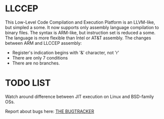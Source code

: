 # LLCCEP

This Low-Level Code Compilation and Execution Platform is an LLVM-like, but simpled a some.
It now supports only assembly language compilation to binary files. The syntax is
ARM-like, but instruction set is reduced a some. The language is more flexible than
Intel or AT&T assembly. 
The changes between ARM and LLCCEP assembly:
- Register's indication begins with '&' character, not 'r'
- There are only 7 conditions
- There are no branches.

# TODO LIST
Watch around difference between JIT execution on Linux and BSD-family OSs.

Report about bugs here:
<a href=https://github.com/Andrew-Bezzubtsev/LLCCEP/issues/new>THE BUGTRACKER</a>

